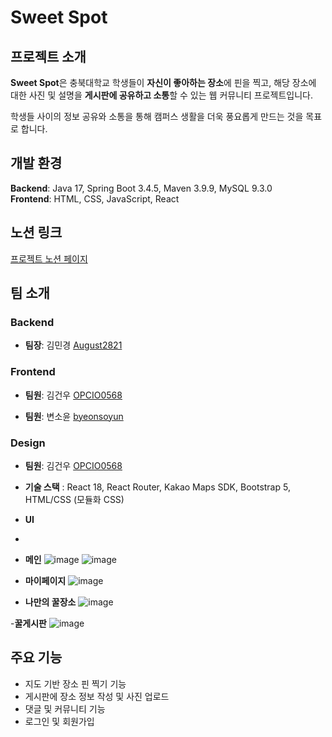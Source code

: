 # Sweet Spot

## 프로젝트 소개

**Sweet Spot**은 충북대학교 학생들이 **자신이 좋아하는 장소**에 핀을 찍고, 해당 장소에 대한 사진 및 설명을 **게시판에 공유하고 소통**할 수 있는 웹 커뮤니티 프로젝트입니다.

학생들 사이의 정보 공유와 소통을 통해 캠퍼스 생활을 더욱 풍요롭게 만드는 것을 목표로 합니다.

## 개발 환경

**Backend**: Java 17, Spring Boot 3.4.5, Maven 3.9.9, MySQL 9.3.0  
**Frontend**: HTML, CSS, JavaScript, React

## 노션 링크

[프로젝트 노션 페이지](https://dent-crayon-137.notion.site/Sweet-Spot-1ce00ace873d80a18e0de71315674efa)


## 팀 소개

### Backend
- **팀장**: 김민경 [August2821](https://github.com/August2821)

### Frontend
- **팀원**: 김건우 [OPCIO0568](https://github.com/OPCIO0568)

- **팀원**: 변소윤 [byeonsoyun](https://github.com/byeonsoyun)

### Design
- **팀원**: 김건우 [OPCIO0568](https://github.com/OPCIO0568)

- **기술 스택** : React 18, React Router, Kakao Maps SDK, Bootstrap 5, HTML/CSS (모듈화 CSS)

- **UI**
-
- **메인**
![image](https://github.com/user-attachments/assets/0ca921c2-e396-443f-96f1-5e76c0d59096) ![image](https://github.com/user-attachments/assets/a3440960-8236-49a3-b246-27aa560867d5)

- **마이페이지**
![image](https://github.com/user-attachments/assets/cb79efb4-ccbb-491a-8cd1-815e65a48bf8)


- **나만의 꿀장소**
![image](https://github.com/user-attachments/assets/6cc74ddb-083d-4019-9966-d80634186af0)

-**꿀게시판**
![image](https://github.com/user-attachments/assets/edb80e07-5a8f-4759-b442-0dbba5436630)





 

## 주요 기능

- 지도 기반 장소 핀 찍기 기능  
- 게시판에 장소 정보 작성 및 사진 업로드  
- 댓글 및 커뮤니티 기능  
- 로그인 및 회원가입

